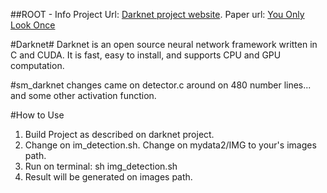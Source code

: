 ##ROOT - Info
Project Url: [Darknet project website](http://pjreddie.com/darknet).
Paper url: [You Only Look Once]( http://pjreddie.com/media/files/papers/yolo.pdf )

#Darknet#
Darknet is an open source neural network framework written in C and CUDA. It is fast, easy to install, and supports CPU and GPU computation.

#sm_darknet
changes came on detector.c around on 480 number lines... and some other activation function.

#How to Use
1. Build Project as described on darknet project.
2. Change on im_detection.sh. Change on mydata2/IMG to your's images path.
3. Run on terminal: sh img_detection.sh
4. Result will be generated on images path.




